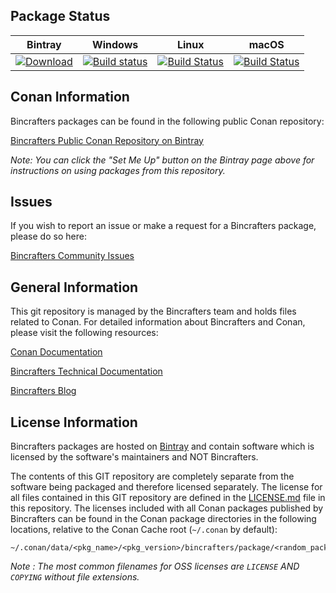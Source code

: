 ## Package Status

| Bintray | Windows | Linux | macOS |
|:--------:|:---------:|:---------:|:---------:|
|[![Download](https://api.bintray.com/packages/bincrafters/public-conan/libepoxy%3Abincrafters/images/download.svg) ](https://bintray.com/bincrafters/public-conan/libepoxy%3Abincrafters/_latestVersion)|[![Build status](https://ci.appveyor.com/api/projects/status/github/bincrafters/conan-libepoxy?svg=true)](https://ci.appveyor.com/project/bincrafters/conan-libepoxy)|[![Build Status](https://github.com/bincrafters/conan-libepoxy/workflows/.github/workflows/conan.yml/badge.svg)](https://github.com/bincrafters/conan-libepoxy/actions)|[![Build Status](https://travis-ci.com/bincrafters/conan-libepoxy.svg)](https://travis-ci.com/bincrafters/conan-libepoxy)|

## Conan Information

Bincrafters packages can be found in the following public Conan repository:

[Bincrafters Public Conan Repository on Bintray](https://bintray.com/bincrafters/public-conan)

*Note: You can click the "Set Me Up" button on the Bintray page above for instructions on using packages from this repository.*


## Issues

If you wish to report an issue or make a request for a Bincrafters package, please do so here:

[Bincrafters Community Issues](https://github.com/bincrafters/community/issues)


## General Information

This git repository is managed by the Bincrafters team and holds files related to Conan.  For detailed information about Bincrafters and Conan, please visit the following resources:

[Conan Documentation](https://docs.conan.io)

[Bincrafters Technical Documentation](http://bincrafters.readthedocs.io/en/latest/)

[Bincrafters Blog](https://bincrafters.github.io)


## License Information

Bincrafters packages are hosted on [Bintray](https://bintray.com) and contain software which is licensed by the software's maintainers and NOT Bincrafters.

The contents of this GIT repository are completely separate from the software being packaged and therefore licensed separately. The license for all files contained in this GIT repository are defined in the [LICENSE.md](LICENSE.md) file in this repository. The licenses included with all Conan packages published by Bincrafters can be found in the Conan package directories in the following locations, relative to the Conan Cache root (`~/.conan` by default):

    ~/.conan/data/<pkg_name>/<pkg_version>/bincrafters/package/<random_package_id>/license/<LICENSE_FILES_HERE>

*Note :   The most common filenames for OSS licenses are `LICENSE` AND `COPYING` without file extensions.*
